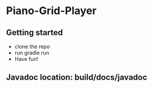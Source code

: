 # Piano-Grid-Player

## Getting started

- clone the repo
- run gradle run
- Have fun!

## Javadoc location: build/docs/javadoc
